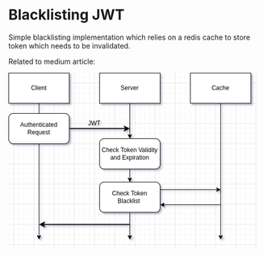 # Blacklisting JWT
Simple blacklisting implementation which relies on a redis cache to store token which needs to be invalidated.

Related to medium article:

![DrawIoDiagram](./img/jwt.png)

